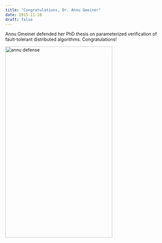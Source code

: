 ```yaml
---
title: "Congratulations, Dr. Annu Gmeiner"
date: 2015-11-18
draft: false
---
```

<p>Annu Gmeiner defended her PhD thesis on parameterized verification of fault-tolerant distributed algorithms. Congratulations!</p>
<p><a href="http://forsyte.at/wp-content/uploads/annu-defense.jpg"><img loading="lazy" class="alignleft  wp-image-4327" src="http://forsyte.at/wp-content/uploads/annu-defense.jpg" alt="annu defense" width="337" height="599" srcset="https://forsyte.at/wp-content/uploads/annu-defense.jpg 540w, https://forsyte.at/wp-content/uploads/annu-defense-169x300.jpg 169w" sizes="(max-width: 337px) 100vw, 337px"/></a></p>
